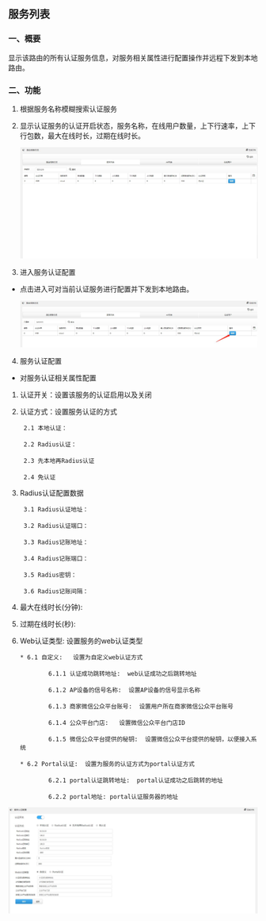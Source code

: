 
##  服务列表
### 一、概要
显示该路由的所有认证服务信息，对服务相关属性进行配置操作并远程下发到本地路由。

### 二、功能
1. 根据服务名称模糊搜索认证服务

2. 显示认证服务的认证开启状态，服务名称，在线用户数量，上下行速率，上下行包数，最大在线时长，过期在线时长。

    ![Alt text](/images/service_list.jpg)

3.  进入服务认证配置

* 点击进入可对当前认证服务进行配置并下发到本地路由。

    ![Alt text](/images/enter_service.jpg)

4.  服务认证配置

* 对服务认证相关属性配置

1. 认证开关：设置该服务的认证启用以及关闭

2. 认证方式：设置服务认证的方式

        2.1 本地认证：

        2.2 Radius认证：

        2.3 先本地再Radius认证

        2.4 免认证

3. Radius认证配置数据

        3.1 Radius认证地址：   

        3.2 Radius认证端口：   

        3.3 Radius记账地址：  
    
        3.4 Radius记账端口：   

        3.5 Radius密钥：   

        3.6 Radius记账间隔：  

4.  最大在线时长(分钟):       

5.  过期在线时长(秒):    

6.  Web认证类型:  设置服务的web认证类型

        * 6.1 自定义:   设置为自定义web认证方式

                6.1.1 认证成功跳转地址:  web认证成功之后跳转地址

                6.1.2 AP设备的信号名称:  设置AP设备的信号显示名称

                6.1.3 商家微信公众平台账号:  设置用户所在商家微信公众平台账号

                6.1.4 公众平台门店:   设置微信公众平台门店ID

                6.1.5 微信公众平台提供的秘钥:  设置微信公众平台提供的秘钥，以便接入系统

        * 6.2 Portal认证:  设置为服务的认证方式为portal认证方式
    
                6.2.1 portal认证跳转地址:  portal认证成功之后跳转的地址

                6.2.2 portal地址: portal认证服务器的地址
    

![Alt text](/images/service_config.jpg)



